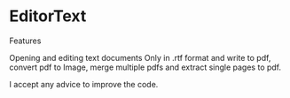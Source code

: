 # EditorText

Features

Opening and editing text documents
Only in .rtf format and write to pdf, convert pdf to Image, merge multiple pdfs and extract single pages to pdf. 



I accept any advice to improve the code.
